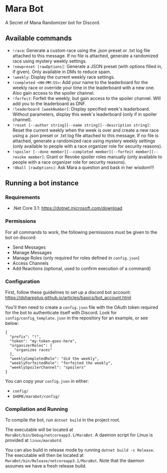 # Mara Bot

A Secret of Mana Randomizer bot for Discord.

## Available commands

- `!race`: Generate a custom race using the .json preset or .txt log file attached to this message. If no file is attached, generate a randomized race using mystery weekly settings.
- `!newpreset [rawOptions]`: Generate a JSON preset (with options filled in, if given). Only available in DMs to reduce spam.
- `!weekly`: Display the current weekly race settings. 
- `!completed <HH:MM:SS>`: Add your name to the leaderboard for the weekly race or override your time in the leaderboard with a new one. Also gain access to the spoiler channel.
- `!forfeit`: Forfeit the weekly, but gain access to the spoiler channel. WIll add you to the leaderboard as DNF.
- `!leaderboard [weekNumber]`: Display specified week's leaderboard. Without parameters, display this week's leaderboard (only if in spoiler channel).
- `!reset [--author string][--name string][--description string]`: Reset the current weekly when the week is over and create a new race using a .json preset or .txt log file attached to this message. If no file is attached, generate a randomized race using mystery weekly settings (only available to people with a race organizer role for security reasons).
- `!spoiler [--done member][--completed member][--forfeit member][--revoke member]`: Grant or Revoke spoiler roles manually (only available to people with a race organizer role for security reasons).
- `!8ball [rawOptions]`: Ask Mara a question and bask in her wisdom!!! 

## Running a bot instance
### Requirements

- .Net Core 3.1: https://dotnet.microsoft.com/download

### Permissions

For all commands to work, the following permissions must be given to the bot on discord:

- Send Messages
- Manage Messages
- Manage Roles (only required for roles defined in `config.json`)
- Access Channels
- Add Reactions (optional, used to confirm execution of a command)

### Configuration

First, follow these guidelines to set up a discord bot account:
https://dsharpplus.github.io/articles/basics/bot_account.html

You'll then need to create a `config.json` file with the OAuth token
required for the bot to authenticate itself with Discord. Look for
`config/config_template.json` in the repository for an example, or see below:

```
{
  "prefix": "!",
  "token": "my-token-goes-here",
  "organizerRoles": [
    "organizes races"
  ],
  "weeklyCompletedRole": "did the weekly",
  "weeklyForfeitedRole": "forfeited the weekly",
  "weeklySpoilerChannel": "spoilers"
}
```

You can copy your `config.json` in either: 
- `config/`
- `$HOME/marabot/config/`

### Compilation and Running

To compile the bot, run `dotnet build` in the project root.

The executable will be located at `MaraBot/bin/Debug/netcoreapp3.1/MaraBot`.
A daemon script for Linux is provided at `linux/marabotd`.

You can also build in release mode by running `dotnet build -c Release`.
The executable will then be located at `MaraBot/bin/Release/netcoreapp3.1/MaraBot`.
Note that the daemon assumes we have a fresh release build.
